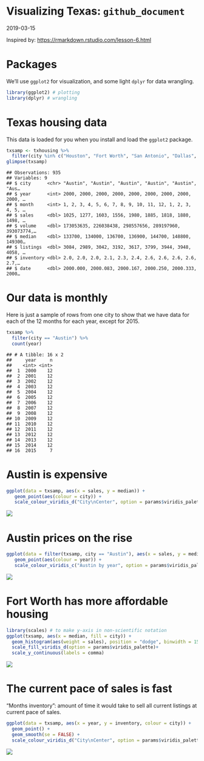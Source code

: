 Visualizing Texas: `github_document`
================
2019-03-15

Inspired by: <https://rmarkdown.rstudio.com/lesson-6.html>

# Packages

We’ll use `ggplot2` for visualization, and some light `dplyr` for data
wrangling.

``` r
library(ggplot2) # plotting
library(dplyr) # wrangling
```

# Texas housing data

This data is loaded for you when you install and load the `ggplot2`
package.

``` r
txsamp <- txhousing %>% 
  filter(city %in% c("Houston", "Fort Worth", "San Antonio", "Dallas", "Austin"))
glimpse(txsamp)
```

    ## Observations: 935
    ## Variables: 9
    ## $ city      <chr> "Austin", "Austin", "Austin", "Austin", "Austin", "Aus…
    ## $ year      <int> 2000, 2000, 2000, 2000, 2000, 2000, 2000, 2000, 2000, …
    ## $ month     <int> 1, 2, 3, 4, 5, 6, 7, 8, 9, 10, 11, 12, 1, 2, 3, 4, 5, …
    ## $ sales     <dbl> 1025, 1277, 1603, 1556, 1980, 1885, 1818, 1880, 1498, …
    ## $ volume    <dbl> 173053635, 226038438, 298557656, 289197960, 393073774,…
    ## $ median    <dbl> 133700, 134000, 136700, 136900, 144700, 148800, 149300…
    ## $ listings  <dbl> 3084, 2989, 3042, 3192, 3617, 3799, 3944, 3948, 4058, …
    ## $ inventory <dbl> 2.0, 2.0, 2.0, 2.1, 2.3, 2.4, 2.6, 2.6, 2.6, 2.6, 2.7,…
    ## $ date      <dbl> 2000.000, 2000.083, 2000.167, 2000.250, 2000.333, 2000…

# Our data is monthly

Here is just a sample of rows from one city to show that we have data
for each of the 12 months for each year, except for 2015.

``` r
txsamp %>% 
  filter(city == "Austin") %>% 
  count(year)
```

    ## # A tibble: 16 x 2
    ##     year     n
    ##    <int> <int>
    ##  1  2000    12
    ##  2  2001    12
    ##  3  2002    12
    ##  4  2003    12
    ##  5  2004    12
    ##  6  2005    12
    ##  7  2006    12
    ##  8  2007    12
    ##  9  2008    12
    ## 10  2009    12
    ## 11  2010    12
    ## 12  2011    12
    ## 13  2012    12
    ## 14  2013    12
    ## 15  2014    12
    ## 16  2015     7

# Austin is expensive

``` r
ggplot(data = txsamp, aes(x = sales, y = median)) +
   geom_point(aes(colour = city)) + 
   scale_colour_viridis_d("City\nCenter", option = params$viridis_palette)
```

![](/Users/alison/rprojs/rmd-render-factory/gallery/outputs/docs/index_files/figure-gfm/unnamed-chunk-4-1.png)<!-- -->

# Austin prices on the rise

``` r
ggplot(data = filter(txsamp, city == "Austin"), aes(x = sales, y = median)) +
   geom_point(aes(colour = year)) + 
   scale_colour_viridis_c("Austin by year", option = params$viridis_palette, direction = -1) 
```

![](/Users/alison/rprojs/rmd-render-factory/gallery/outputs/docs/index_files/figure-gfm/unnamed-chunk-5-1.png)<!-- -->

# Fort Worth has more affordable housing

``` r
library(scales) # to make y-axis in non-scientific notation
ggplot(txsamp, aes(x = median, fill = city)) +
  geom_histogram(aes(weight = sales), position = "dodge", binwidth = 15000) +
  scale_fill_viridis_d(option = params$viridis_palette)+
  scale_y_continuous(labels = comma)
```

![](/Users/alison/rprojs/rmd-render-factory/gallery/outputs/docs/index_files/figure-gfm/unnamed-chunk-6-1.png)<!-- -->

# The current pace of sales is fast

“Months inventory”: amount of time it would take to sell all current
listings at current pace of sales.

``` r
ggplot(data = txsamp, aes(x = year, y = inventory, colour = city)) +
  geom_point() + 
  geom_smooth(se = FALSE) +
  scale_colour_viridis_d("City\nCenter", option = params$viridis_palette) 
```

![](/Users/alison/rprojs/rmd-render-factory/gallery/outputs/docs/index_files/figure-gfm/unnamed-chunk-7-1.png)<!-- -->
